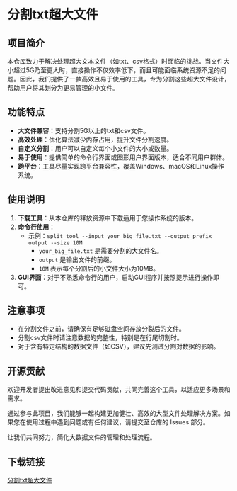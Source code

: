 # 分割txt超大文件

## 项目简介

本仓库致力于解决处理超大文本文件（如txt、csv格式）时面临的挑战。当文件大小超过5G乃至更大时，直接操作不仅效率低下，而且可能面临系统资源不足的问题。因此，我们提供了一款高效且易于使用的工具，专为分割这些超大文件设计，帮助用户将其划分为更易管理的小文件。

## 功能特点

- **大文件兼容**：支持分割5G以上的txt和csv文件。
- **高效处理**：优化算法减少内存占用，提升文件分割速度。
- **自定义分割**：用户可以自定义每个小文件的大小或数量。
- **易于使用**：提供简单的命令行界面或图形用户界面版本，适合不同用户群体。
- **跨平台**：工具尽量实现跨平台兼容性，覆盖Windows、macOS和Linux操作系统。

## 使用说明

1. **下载工具**：从本仓库的释放资源中下载适用于您操作系统的版本。
2. **命令行使用**：
   - 示例：`split_tool --input your_big_file.txt --output_prefix output --size 10M`
     - `your_big_file.txt` 是需要分割的大文件名。
     - `output` 是输出文件的前缀。
     - `10M` 表示每个分割后的小文件大小为10MB。
3. **GUI界面**：对于不熟悉命令行的用户，启动GUI程序并按照提示进行操作即可。

## 注意事项

- 在分割文件之前，请确保有足够磁盘空间存放分裂后的文件。
- 分割csv文件时请注意数据的完整性，特别是在行尾切割时。
- 对于含有特定结构的数据文件（如CSV），建议先测试分割对数据的影响。

## 开源贡献

欢迎开发者提出改进意见和提交代码贡献，共同完善这个工具，以适应更多场景和需求。

通过参与此项目，我们能够一起构建更加健壮、高效的大型文件处理解决方案。如果您在使用过程中遇到问题或有任何建议，请提交至仓库的 Issues 部分。

让我们共同努力，简化大数据文件的管理和处理流程。

## 下载链接

[分割txt超大文件](https://pan.quark.cn/s/8fadd2de26ae)
